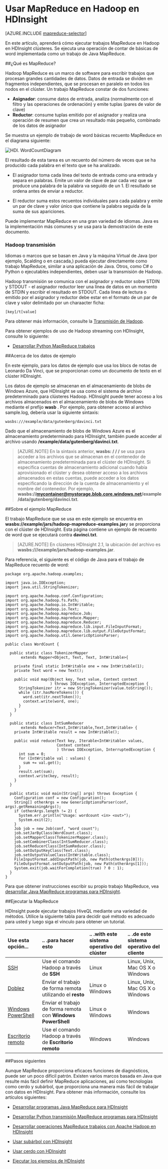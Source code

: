 <properties
   pageTitle="MapReduce con Hadoop en HDInsight | Microsoft Azure"
   description="Obtenga información sobre cómo ejecutar trabajos MapReduce en Hadoop en HDInsight clústeres. Deberá ejecutar una operación de recuento de word básicas implementada como un trabajo MapReduce Java."
   services="hdinsight"
   documentationCenter=""
   authors="Blackmist"
   manager="jhubbard"
   editor="cgronlun"
    tags="azure-portal"/>

<tags
   ms.service="hdinsight"
   ms.devlang="na"
   ms.topic="article"
   ms.tgt_pltfrm="na"
   ms.workload="big-data"
   ms.date="08/23/2016"
   ms.author="larryfr"/>

# <a name="use-mapreduce-in-hadoop-on-hdinsight"></a>Usar MapReduce en Hadoop en HDInsight

[AZURE.INCLUDE [mapreduce-selector](../../includes/hdinsight-selector-use-mapreduce.md)]

En este artículo, aprenderá cómo ejecutar trabajos MapReduce en Hadoop en HDInsight clústeres. Se ejecuta una operación de contar de básicas de word implementada como un trabajo de Java MapReduce.

##<a id="whatis"></a>¿Qué es MapReduce?

Hadoop MapReduce es un marco de software para escribir trabajos que procesan grandes cantidades de datos. Datos de entrada se dividen en fragmentos independientes, que se procesan en paralelo en todos los nodos en el clúster. Un trabajo MapReduce constar de dos funciones:

* **Asignador**: consume datos de entrada, analiza (normalmente con el filtro y las operaciones de ordenación) y emite tuplas (pares de valor de clave)
* **Reductor**: consume tuplas emitido por el asignador y realiza una operación de resumen que crea un resultado más pequeño, combinado de los datos de asignador

Se muestra un ejemplo de trabajo de word básicas recuento MapReduce en el diagrama siguiente:

![HDI. WordCountDiagram][image-hdi-wordcountdiagram]

El resultado de esta tarea es un recuento del número de veces que se ha producido cada palabra en el texto que se ha analizado.

* El asignador toma cada línea del texto de entrada como una entrada y separa en palabras. Emite un valor de clave de par cada vez que se produce una palabra de la palabra va seguido de un 1. El resultado se ordena antes de enviar a reductor.

* El reductor suma estos recuentos individuales para cada palabra y emite un par de clave y valor único que contiene la palabra seguida de la suma de sus apariciones.

Puede implementar MapReduce en una gran variedad de idiomas. Java es la implementación más comunes y se usa para la demostración de este documento.

### <a name="hadoop-streaming"></a>Hadoop transmisión

Idiomas o marcos que se basan en Java y la máquina Virtual de Java (por ejemplo, Scalding o en cascada,) pueda ejecutar directamente como trabajo MapReduce, similar a una aplicación de Java. Otros, como C# o Python o ejecutables independientes, deben usar la transmisión de Hadoop.

Hadoop transmisión se comunica con el asignador y reductor sobre STDIN y STDOUT - el asignador reductor leer una línea de datos en un momento de STDIN y escribir el resultado en STDOUT. Cada línea de lectura o emitido por el asignador y reductor debe estar en el formato de un par de clave y valor delimitado por un charaacter ficha:

    [key]/t[value]

Para obtener más información, consulte la [Transmisión de Hadoop](http://hadoop.apache.org/docs/r1.2.1/streaming.html).

Para obtener ejemplos de uso de Hadoop streaming con HDInsight, consulte lo siguiente:

* [Desarrollar Python MapReduce trabajos](hdinsight-hadoop-streaming-python.md)

##<a id="data"></a>Acerca de los datos de ejemplo

En este ejemplo, para los datos de ejemplo que usa los blocs de notas de Leonardo Da Vinci, que se proporcionan como un documento de texto en el clúster HDInsight.

Los datos de ejemplo se almacenan en el almacenamiento de blobs de Windows Azure, que HDInsight se usa como el sistema de archivo predeterminado para clústeres Hadoop. HDInsight puede tener acceso a los archivos almacenados en el almacenamiento de blobs de Windows mediante el prefijo **wasb** . Por ejemplo, para obtener acceso al archivo sample.log, debería usar la siguiente sintaxis:

    wasbs:///example/data/gutenberg/davinci.txt

Dado que el almacenamiento de blobs de Windows Azure es el almacenamiento predeterminado para HDInsight, también puede acceder al archivo usando **/example/data/gutenberg/davinci.txt**.

> [AZURE.NOTE] En la sintaxis anterior, **wasbs: / / /** se usa para acceder a los archivos que se almacenan en el contenedor de almacenamiento predeterminada para el clúster de HDInsight. Si especifica cuentas de almacenamiento adicional cuando había aprovisionado el clúster y desea obtener acceso a los archivos almacenados en estas cuentas, puede acceder a los datos especificando la dirección de la cuenta de almacenamiento y el nombre del contenedor. Por ejemplo, **wasbs://mycontainer@mystorage.blob.core.windows.net/example/data/gutenberg/davinci.txt**.

##<a id="job"></a>Sobre el ejemplo MapReduce

El trabajo MapReduce que se usa en este ejemplo se encuentra en **wasbs://example/jars/hadoop-mapreduce-examples.jar**y se proporciona con el clúster de HDInsight. Esta página contiene un ejemplo de recuento de word que se ejecutará contra **davinci.txt**.

> [AZURE.NOTE] En clústeres HDInsight 2.1, la ubicación del archivo es **wasbs:///example/jars/hadoop-examples.jar**.

Para referencia, el siguiente es el código de Java para el trabajo de MapReduce recuento de word:

    package org.apache.hadoop.examples;

    import java.io.IOException;
    import java.util.StringTokenizer;

    import org.apache.hadoop.conf.Configuration;
    import org.apache.hadoop.fs.Path;
    import org.apache.hadoop.io.IntWritable;
    import org.apache.hadoop.io.Text;
    import org.apache.hadoop.mapreduce.Job;
    import org.apache.hadoop.mapreduce.Mapper;
    import org.apache.hadoop.mapreduce.Reducer;
    import org.apache.hadoop.mapreduce.lib.input.FileInputFormat;
    import org.apache.hadoop.mapreduce.lib.output.FileOutputFormat;
    import org.apache.hadoop.util.GenericOptionsParser;

    public class WordCount {

      public static class TokenizerMapper
           extends Mapper<Object, Text, Text, IntWritable>{

        private final static IntWritable one = new IntWritable(1);
        private Text word = new Text();

        public void map(Object key, Text value, Context context
                        ) throws IOException, InterruptedException {
          StringTokenizer itr = new StringTokenizer(value.toString());
          while (itr.hasMoreTokens()) {
            word.set(itr.nextToken());
            context.write(word, one);
          }
        }
      }

      public static class IntSumReducer
           extends Reducer<Text,IntWritable,Text,IntWritable> {
        private IntWritable result = new IntWritable();

        public void reduce(Text key, Iterable<IntWritable> values,
                           Context context
                           ) throws IOException, InterruptedException {
          int sum = 0;
          for (IntWritable val : values) {
            sum += val.get();
          }
          result.set(sum);
          context.write(key, result);
        }
      }

      public static void main(String[] args) throws Exception {
        Configuration conf = new Configuration();
        String[] otherArgs = new GenericOptionsParser(conf, args).getRemainingArgs();
        if (otherArgs.length != 2) {
          System.err.println("Usage: wordcount <in> <out>");
          System.exit(2);
        }
        Job job = new Job(conf, "word count");
        job.setJarByClass(WordCount.class);
        job.setMapperClass(TokenizerMapper.class);
        job.setCombinerClass(IntSumReducer.class);
        job.setReducerClass(IntSumReducer.class);
        job.setOutputKeyClass(Text.class);
        job.setOutputValueClass(IntWritable.class);
        FileInputFormat.addInputPath(job, new Path(otherArgs[0]));
        FileOutputFormat.setOutputPath(job, new Path(otherArgs[1]));
        System.exit(job.waitForCompletion(true) ? 0 : 1);
      }
    }

Para que obtener instrucciones escribir su propio trabajo MapReduce, vea [desarrollar Java MapReduce programas para HDInsight](hdinsight-develop-deploy-java-mapreduce-linux.md).

##<a id="run"></a>Ejecutar la MapReduce

HDInsight puede ejecutar trabajos HiveQL mediante una variedad de métodos. Utilice la siguiente tabla para decidir qué método es adecuado para usted y luego siga el vínculo para obtener un tutorial.

| **Use esta opción**...                                                    | **.. .para hacer esto**                                       | .. .with este **sistema operativo del clúster** | .. .de este **sistema operativo del cliente** |
|:-------------------------------------------------------------------|:--------------------------------------------------------|:------------------------------------------|:-----------------------------------------|
| [SSH](hdinsight-hadoop-use-mapreduce-ssh.md)                       | Use el comando Hadoop a través de **SSH**                  | Linux                                     | Linux, Unix, Mac OS X o Windows        |
| [Doblez](hdinsight-hadoop-use-mapreduce-curl.md)                     | Enviar el trabajo de forma remota utilizando el **resto**               | Linux o Windows                          | Linux, Unix, Mac OS X o Windows        |
| [Windows PowerShell](hdinsight-hadoop-use-mapreduce-powershell.md) | Enviar el trabajo de forma remota con **Windows PowerShell** | Linux o Windows                          | Windows                                  |
| [Escritorio remoto](hdinsight-hadoop-use-mapreduce-remote-desktop)    | Use el comando Hadoop a través de **Escritorio remoto**       | Windows                                   | Windows                                  |

##<a id="nextsteps"></a>Pasos siguientes

Aunque MapReduce proporciona eficaces funciones de diagnósticos, puede ser un poco difícil patrón. Existen varios marcos basada en Java que resulte más fácil definir MapReduce aplicaciones, así como tecnologías como cerdo y subárbol, que proporciona una manera más fácil de trabajar con datos en HDInsight. Para obtener más información, consulte los artículos siguientes:

* [Desarrollar programas Java MapReduce para HDInsight](hdinsight-develop-deploy-java-mapreduce-linux.md)

* [Desarrollar Python transmisión MapReduce programas para HDInsight](hdinsight-hadoop-streaming-python.md)

* [Desarrollar operaciones MapReduce trabajos con Apache Hadoop en HDInsight](hdinsight-hadoop-mapreduce-scalding.md)

* [Usar subárbol con HDInsight][hdinsight-use-hive]

* [Usar cerdo con HDInsight][hdinsight-use-pig]

* [Ejecutar los ejemplos de HDInsight][hdinsight-samples]


[hdinsight-upload-data]: hdinsight-upload-data.md
[hdinsight-get-started]: hdinsight-hadoop-linux-tutorial-get-started.md
[hdinsight-develop-mapreduce-jobs]: hdinsight-develop-deploy-java-mapreduce-linux.md
[hdinsight-use-hive]: hdinsight-use-hive.md
[hdinsight-use-pig]: hdinsight-use-pig.md
[hdinsight-samples]: hdinsight-run-samples.md
[hdinsight-provision]: hdinsight-provision-clusters.md

[powershell-install-configure]: ../powershell-install-configure.md

[image-hdi-wordcountdiagram]: ./media/hdinsight-use-mapreduce/HDI.WordCountDiagram.gif
